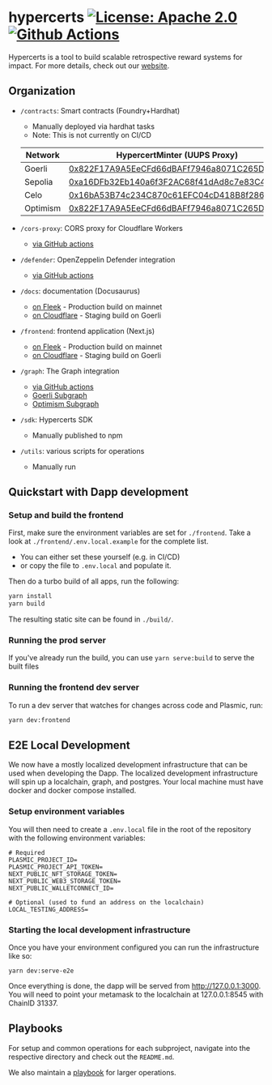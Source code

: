 # hypercerts [![License: Apache 2.0][license-badge]][license] [![Github Actions][gha-badge]][gha]

[license]: https://opensource.org/license/apache-2-0/
[license-badge]: https://img.shields.io/badge/License-Apache2.0-blue.svg
[gha]: https://github.com/hypercerts-org/hypercerts/actions/workflows/ci-default.yml
[gha-badge]: https://github.com/hypercerts-org/hypercerts/actions/workflows/ci-default.yml/badge.svg

Hypercerts is a tool to build scalable retrospective reward systems for impact.
For more details, check out our [website](https://hypercerts.org/).

## Organization

- `/contracts`: Smart contracts (Foundry+Hardhat)

  - Manually deployed via hardhat tasks
  - Note: This is not currently on CI/CD

  | Network  | HypercertMinter (UUPS Proxy)                                                                                                     | Safe                                                                                                                             |
  | -------- | -------------------------------------------------------------------------------------------------------------------------------- | -------------------------------------------------------------------------------------------------------------------------------- |
  | Goerli   | [0x822F17A9A5EeCFd66dBAFf7946a8071C265D1d07](https://goerli.etherscan.io/address/0x822F17A9A5EeCFd66dBAFf7946a8071C265D1d07)     | [0x8CD35a62fF56A91485eBF97491612F1552dbc1c9](https://goerli.etherscan.io/address/0x8CD35a62fF56A91485eBF97491612F1552dbc1c9)     |
  | Sepolia  | [0xa16DFb32Eb140a6f3F2AC68f41dAd8c7e83C4941](https://goerli.etherscan.io/address/0xa16DFb32Eb140a6f3F2AC68f41dAd8c7e83C4941)     | TBD                                                                                                                              |
  | Celo     | [0x16bA53B74c234C870c61EFC04cD418B8f2865959](https://celoscan.io/address/0x16bA53B74c234C870c61EFC04cD418B8f2865959)             | TBD                                                                                                                              |
  | Optimism | [0x822F17A9A5EeCFd66dBAFf7946a8071C265D1d07](https://optimistic.etherscan.io/address/0x822F17A9A5EeCFd66dBAFf7946a8071C265D1d07) | [0x560adA72a80b4707e493cA8c3B7B7528930E7Be5](https://optimistic.etherscan.io/address/0x560adA72a80b4707e493cA8c3B7B7528930E7Be5) |

- `/cors-proxy`: CORS proxy for Cloudflare Workers
  - [via GitHub actions](https://github.com/hypercerts-org/hypercerts/actions/workflows/deploy-cors-proxy.yml)
- `/defender`: OpenZeppelin Defender integration
  - [via GitHub actions](https://github.com/hypercerts-org/hypercerts/actions/workflows/deploy-defender.yml)
- `/docs`: documentation (Docusaurus)
  - [on Fleek](https://hypercerts.on.fleek.co/docs/) - Production build on mainnet
  - [on Cloudflare](https://testnet.hypercerts.org/docs) - Staging build on Goerli
- `/frontend`: frontend application (Next.js)
  - [on Fleek](https://hypercerts.on.fleek.co/) - Production build on mainnet
  - [on Cloudflare](https://testnet.hypercerts.org) - Staging build on Goerli
- `/graph`: The Graph integration
  - [via GitHub actions](https://github.com/hypercerts-org/hypercerts/actions/workflows/deploy-graph.yml)
  - [Goerli Subgraph](https://thegraph.com/hosted-service/subgraph/hypercerts-admin/hypercerts-testnet)
  - [Optimism Subgraph](https://thegraph.com/hosted-service/subgraph/hypercerts-admin/hypercerts-optimism-mainnet)
- `/sdk`: Hypercerts SDK
  - Manually published to npm
- `/utils`: various scripts for operations
  - Manually run

## Quickstart with Dapp development

### Setup and build the frontend

First, make sure the environment variables are set for `./frontend`.
Take a look at `./frontend/.env.local.example` for the complete list.

- You can either set these yourself (e.g. in CI/CD)
- or copy the file to `.env.local` and populate it.

Then do a turbo build of all apps, run the following:

```bash
yarn install
yarn build
```

The resulting static site can be found in `./build/`.

### Running the prod server

If you've already run the build, you can use `yarn serve:build` to serve the built files

### Running the frontend dev server

To run a dev server that watches for changes across code and Plasmic, run:

```bash
yarn dev:frontend
```

## E2E Local Development

We now have a mostly localized development infrastructure that can be used when
developing the Dapp. The localized development infrastructure will spin up a
localchain, graph, and postgres. Your local machine must
have docker and docker compose installed.

### Setup environment variables

You will then need to create a `.env.local` file in the root of the repository with the following environment variables:

```
# Required
PLASMIC_PROJECT_ID=
PLASMIC_PROJECT_API_TOKEN=
NEXT_PUBLIC_NFT_STORAGE_TOKEN=
NEXT_PUBLIC_WEB3_STORAGE_TOKEN=
NEXT_PUBLIC_WALLETCONNECT_ID=

# Optional (used to fund an address on the localchain)
LOCAL_TESTING_ADDRESS=
```

### Starting the local development infrastructure

Once you have your environment configured you can run the infrastructure like so:

```
yarn dev:serve-e2e
```

Once everything is done, the dapp will be served from http://127.0.0.1:3000. You will
need to point your metamask to the localchain at 127.0.0.1:8545 with ChainID 31337.

## Playbooks

For setup and common operations for each subproject, navigate into the respective directory and check out the `README.md`.

We also maintain a [playbook](https://hypercerts.org/docs/devops) for larger operations.
